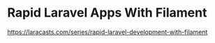 # Rapid Laravel Apps With Filament

https://laracasts.com/series/rapid-laravel-development-with-filament
